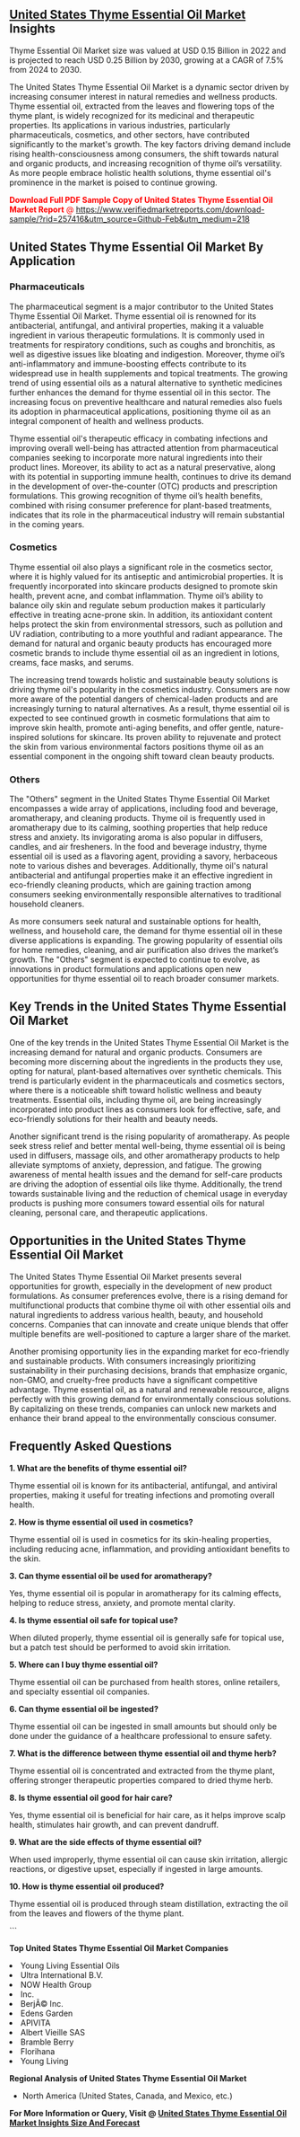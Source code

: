 <h2><a href="https://www.verifiedmarketreports.com/download-sample/?rid=257416&amp;utm_source=Github-Feb&amp;utm_medium=218" target="_blank">United States Thyme Essential Oil Market</a> Insights</h2><p>Thyme Essential Oil Market size was valued at USD 0.15 Billion in 2022 and is projected to reach USD 0.25 Billion by 2030, growing at a CAGR of 7.5% from 2024 to 2030.</p><p> <p>The United States Thyme Essential Oil Market is a dynamic sector driven by increasing consumer interest in natural remedies and wellness products. Thyme essential oil, extracted from the leaves and flowering tops of the thyme plant, is widely recognized for its medicinal and therapeutic properties. Its applications in various industries, particularly pharmaceuticals, cosmetics, and other sectors, have contributed significantly to the market's growth. The key factors driving demand include rising health-consciousness among consumers, the shift towards natural and organic products, and increasing recognition of thyme oil’s versatility. As more people embrace holistic health solutions, thyme essential oil's prominence in the market is poised to continue growing. <br><p><span class=""><span style="color: #ff0000;"><strong>Download Full PDF Sample Copy of United States Thyme Essential Oil Market Report</strong> @ </span><a href="https://www.verifiedmarketreports.com/download-sample/?rid=257416&amp;utm_source=Github-Feb&amp;utm_medium=218" target="_blank">https://www.verifiedmarketreports.com/download-sample/?rid=257416&amp;utm_source=Github-Feb&amp;utm_medium=218</a></span></p></p> <h2>United States Thyme Essential Oil Market By Application</h2> <h3>Pharmaceuticals</h3> <p>The pharmaceutical segment is a major contributor to the United States Thyme Essential Oil Market. Thyme essential oil is renowned for its antibacterial, antifungal, and antiviral properties, making it a valuable ingredient in various therapeutic formulations. It is commonly used in treatments for respiratory conditions, such as coughs and bronchitis, as well as digestive issues like bloating and indigestion. Moreover, thyme oil’s anti-inflammatory and immune-boosting effects contribute to its widespread use in health supplements and topical treatments. The growing trend of using essential oils as a natural alternative to synthetic medicines further enhances the demand for thyme essential oil in this sector. The increasing focus on preventive healthcare and natural remedies also fuels its adoption in pharmaceutical applications, positioning thyme oil as an integral component of health and wellness products. <p>Thyme essential oil's therapeutic efficacy in combating infections and improving overall well-being has attracted attention from pharmaceutical companies seeking to incorporate more natural ingredients into their product lines. Moreover, its ability to act as a natural preservative, along with its potential in supporting immune health, continues to drive its demand in the development of over-the-counter (OTC) products and prescription formulations. This growing recognition of thyme oil’s health benefits, combined with rising consumer preference for plant-based treatments, indicates that its role in the pharmaceutical industry will remain substantial in the coming years.</p> <h3>Cosmetics</h3> <p>Thyme essential oil also plays a significant role in the cosmetics sector, where it is highly valued for its antiseptic and antimicrobial properties. It is frequently incorporated into skincare products designed to promote skin health, prevent acne, and combat inflammation. Thyme oil’s ability to balance oily skin and regulate sebum production makes it particularly effective in treating acne-prone skin. In addition, its antioxidant content helps protect the skin from environmental stressors, such as pollution and UV radiation, contributing to a more youthful and radiant appearance. The demand for natural and organic beauty products has encouraged more cosmetic brands to include thyme essential oil as an ingredient in lotions, creams, face masks, and serums. <p>The increasing trend towards holistic and sustainable beauty solutions is driving thyme oil's popularity in the cosmetics industry. Consumers are now more aware of the potential dangers of chemical-laden products and are increasingly turning to natural alternatives. As a result, thyme essential oil is expected to see continued growth in cosmetic formulations that aim to improve skin health, promote anti-aging benefits, and offer gentle, nature-inspired solutions for skincare. Its proven ability to rejuvenate and protect the skin from various environmental factors positions thyme oil as an essential component in the ongoing shift toward clean beauty products.</p> <h3>Others</h3> <p>The "Others" segment in the United States Thyme Essential Oil Market encompasses a wide array of applications, including food and beverage, aromatherapy, and cleaning products. Thyme oil is frequently used in aromatherapy due to its calming, soothing properties that help reduce stress and anxiety. Its invigorating aroma is also popular in diffusers, candles, and air fresheners. In the food and beverage industry, thyme essential oil is used as a flavoring agent, providing a savory, herbaceous note to various dishes and beverages. Additionally, thyme oil's natural antibacterial and antifungal properties make it an effective ingredient in eco-friendly cleaning products, which are gaining traction among consumers seeking environmentally responsible alternatives to traditional household cleaners. <p>As more consumers seek natural and sustainable options for health, wellness, and household care, the demand for thyme essential oil in these diverse applications is expanding. The growing popularity of essential oils for home remedies, cleaning, and air purification also drives the market’s growth. The "Others" segment is expected to continue to evolve, as innovations in product formulations and applications open new opportunities for thyme essential oil to reach broader consumer markets.</p> <h2>Key Trends in the United States Thyme Essential Oil Market</h2> <p>One of the key trends in the United States Thyme Essential Oil Market is the increasing demand for natural and organic products. Consumers are becoming more discerning about the ingredients in the products they use, opting for natural, plant-based alternatives over synthetic chemicals. This trend is particularly evident in the pharmaceuticals and cosmetics sectors, where there is a noticeable shift toward holistic wellness and beauty treatments. Essential oils, including thyme oil, are being increasingly incorporated into product lines as consumers look for effective, safe, and eco-friendly solutions for their health and beauty needs.</p> <p>Another significant trend is the rising popularity of aromatherapy. As people seek stress relief and better mental well-being, thyme essential oil is being used in diffusers, massage oils, and other aromatherapy products to help alleviate symptoms of anxiety, depression, and fatigue. The growing awareness of mental health issues and the demand for self-care products are driving the adoption of essential oils like thyme. Additionally, the trend towards sustainable living and the reduction of chemical usage in everyday products is pushing more consumers toward essential oils for natural cleaning, personal care, and therapeutic applications.</p> <h2>Opportunities in the United States Thyme Essential Oil Market</h2> <p>The United States Thyme Essential Oil Market presents several opportunities for growth, especially in the development of new product formulations. As consumer preferences evolve, there is a rising demand for multifunctional products that combine thyme oil with other essential oils and natural ingredients to address various health, beauty, and household concerns. Companies that can innovate and create unique blends that offer multiple benefits are well-positioned to capture a larger share of the market.</p> <p>Another promising opportunity lies in the expanding market for eco-friendly and sustainable products. With consumers increasingly prioritizing sustainability in their purchasing decisions, brands that emphasize organic, non-GMO, and cruelty-free products have a significant competitive advantage. Thyme essential oil, as a natural and renewable resource, aligns perfectly with this growing demand for environmentally conscious solutions. By capitalizing on these trends, companies can unlock new markets and enhance their brand appeal to the environmentally conscious consumer.</p> <h2>Frequently Asked Questions</h2> <p><b>1. What are the benefits of thyme essential oil?</b></p> <p>Thyme essential oil is known for its antibacterial, antifungal, and antiviral properties, making it useful for treating infections and promoting overall health.</p> <p><b>2. How is thyme essential oil used in cosmetics?</b></p> <p>Thyme essential oil is used in cosmetics for its skin-healing properties, including reducing acne, inflammation, and providing antioxidant benefits to the skin.</p> <p><b>3. Can thyme essential oil be used for aromatherapy?</b></p> <p>Yes, thyme essential oil is popular in aromatherapy for its calming effects, helping to reduce stress, anxiety, and promote mental clarity.</p> <p><b>4. Is thyme essential oil safe for topical use?</b></p> <p>When diluted properly, thyme essential oil is generally safe for topical use, but a patch test should be performed to avoid skin irritation.</p> <p><b>5. Where can I buy thyme essential oil?</b></p> <p>Thyme essential oil can be purchased from health stores, online retailers, and specialty essential oil companies.</p> <p><b>6. Can thyme essential oil be ingested?</b></p> <p>Thyme essential oil can be ingested in small amounts but should only be done under the guidance of a healthcare professional to ensure safety.</p> <p><b>7. What is the difference between thyme essential oil and thyme herb?</b></p> <p>Thyme essential oil is concentrated and extracted from the thyme plant, offering stronger therapeutic properties compared to dried thyme herb.</p> <p><b>8. Is thyme essential oil good for hair care?</b></p> <p>Yes, thyme essential oil is beneficial for hair care, as it helps improve scalp health, stimulates hair growth, and can prevent dandruff.</p> <p><b>9. What are the side effects of thyme essential oil?</b></p> <p>When used improperly, thyme essential oil can cause skin irritation, allergic reactions, or digestive upset, especially if ingested in large amounts.</p> <p><b>10. How is thyme essential oil produced?</b></p> <p>Thyme essential oil is produced through steam distillation, extracting the oil from the leaves and flowers of the thyme plant.</p> ```</p><p><strong>Top United States Thyme Essential Oil Market Companies</strong></p><div data-test-id=""><p><li>Young Living Essential Oils</li><li> Ultra International B.V.</li><li> NOW Health Group</li><li> Inc.</li><li> BerjÃ© Inc.</li><li> Edens Garden</li><li> APIVITA</li><li> Albert Vieille SAS</li><li> Bramble Berry</li><li> Florihana</li><li> Young Living</li></p><div><strong>Regional Analysis of&nbsp;United States Thyme Essential Oil Market</strong></div><ul><li dir="ltr"><p dir="ltr">North America&nbsp;(United States, Canada, and Mexico, etc.)</p></li></ul><p><strong>For More Information or Query, Visit @&nbsp;</strong><strong><a href="https://www.verifiedmarketreports.com/product/thyme-essential-oil-market/?utm_source=Github-Feb&amp;utm_medium=218" target="_blank">United States Thyme Essential Oil Market Insights Size And Forecast</a></strong></p></div>
